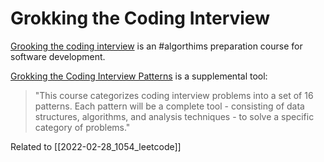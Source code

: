# Grokking the Coding Interview

[Grooking the coding interview](https://www.educative.io/courses/grokking-the-coding-interview) is an #algorthims preparation course for software development.

[Grokking the Coding Interview Patterns](https://github.com/Chanda-Abdul/Grokking-the-Coding-Interview-Patterns) is a supplemental tool:

> "This course categorizes coding interview problems into a set of 16 patterns. Each pattern will be a complete tool - consisting of data structures, algorithms, and analysis techniques - to solve a specific category of problems."

Related to [[2022-02-28_1054_leetcode]]
